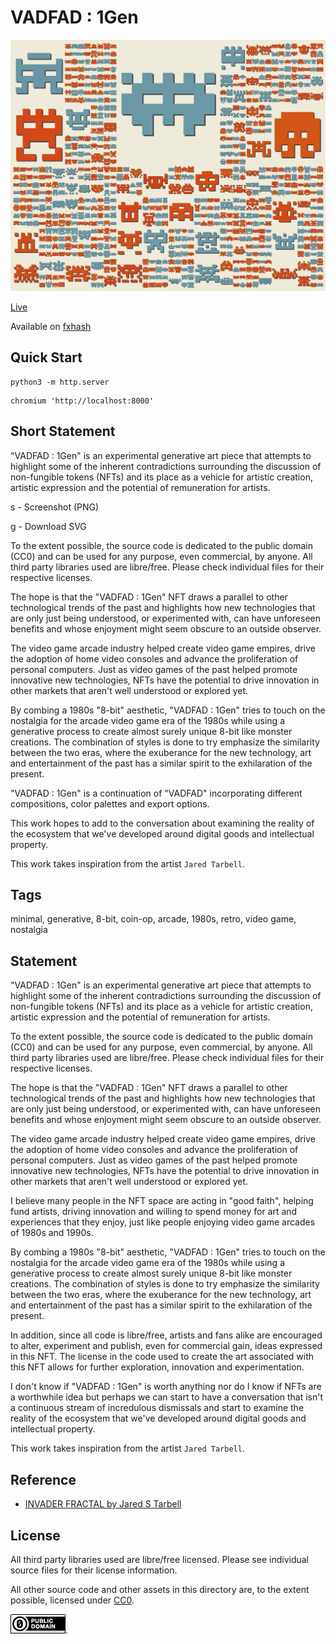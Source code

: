 VADFAD : 1Gen
===


[![vadfad : 1gen](../img/vadfad_1gen.png)](https://abetusk.github.io/iao/vadfad_1gen)

[Live](https://abetusk.github.io/iao/vadfad_1gen/)

Available on [fxhash](https://www.fxhash.xyz/generative/slug/vadfad-:-1gen)

Quick Start
---

```
python3 -m http.server
```

```
chromium 'http://localhost:8000'
```

Short Statement
---

"VADFAD : 1Gen" is an experimental generative art piece that attempts to highlight some of the inherent contradictions surrounding the discussion of non-fungible tokens (NFTs) and its place as a vehicle for artistic creation, artistic expression and the potential of remuneration for artists.

s - Screenshot (PNG)

g - Download SVG

To the extent possible, the source code is dedicated to the public domain (CC0) and can be used for any purpose, even commercial, by anyone. All third party libraries used are libre/free. Please check individual files for their respective licenses.

The hope is that the "VADFAD : 1Gen" NFT draws a parallel to other technological trends of the past and highlights how new technologies that are only just being understood, or experimented with, can have unforeseen benefits and whose enjoyment might seem obscure to an outside observer.

The video game arcade industry helped create video game empires, drive the adoption of home video consoles and advance the proliferation of personal computers. Just as video games of the past helped promote innovative new technologies, NFTs have the potential to drive innovation in other markets that aren't well understood or explored yet.

By combing a 1980s "8-bit" aesthetic, "VADFAD : 1Gen" tries to touch on the nostalgia for the arcade video game era of the 1980s while using a generative process to create almost surely unique 8-bit like monster creations. The combination of styles is done to try emphasize the similarity between the two eras, where the exuberance for the new technology, art and entertainment of the past has a similar spirit to the exhilaration of the present.

"VADFAD : 1Gen" is a continuation of "VADFAD" incorporating different compositions, color palettes and export options.

This work hopes to add to the conversation about examining the reality of the ecosystem that we've developed around digital goods and intellectual property.

This work takes inspiration from the artist `Jared Tarbell`.


Tags
---

minimal, generative, 8-bit, coin-op, arcade, 1980s, retro, video game, nostalgia

Statement
---

"VADFAD : 1Gen" is an experimental generative art piece that
attempts to highlight some of the inherent contradictions
surrounding the discussion of non-fungible tokens (NFTs) and
its place as a vehicle for artistic creation, artistic expression
and the potential of remuneration for artists.

To the extent possible, the source code is dedicated to the public
domain (CC0) and can be used for any purpose, even commercial, by anyone.
All third party libraries used are libre/free. Please check individual files
for their respective licenses.

The hope is that the "VADFAD : 1Gen" NFT draws a parallel to other technological trends of the past and
highlights how new technologies that are only just being understood, or experimented with, can
have unforeseen benefits and whose enjoyment might seem obscure to an outside observer.

The video game arcade industry helped create video game empires, drive the adoption of home
video consoles and advance the proliferation of personal computers.
Just as video games of the past helped promote innovative new technologies, NFTs have
the potential to drive innovation in other markets that aren't well understood or explored yet.

I believe many people in the NFT space are acting in "good faith", helping fund artists,
driving innovation and willing to spend money for art and experiences that they enjoy,
just like people enjoying video game arcades of 1980s and 1990s.

By combing a 1980s "8-bit" aesthetic, "VADFAD : 1Gen" tries to touch on the nostalgia for the
arcade video game era of the 1980s while using a generative process to create almost surely
unique 8-bit like monster creations.
The combination of styles is done to try emphasize the similarity between the two eras,
where the exuberance for the new technology, art and entertainment of the past has a similar
spirit to the exhilaration of the present.

In addition, since all code is libre/free, artists and fans alike are encouraged to alter,
experiment and publish, even for commercial gain, ideas expressed in this NFT.
The license in the code used to create the art associated with this NFT allows for
further exploration, innovation and experimentation.

I don't know if "VADFAD : 1Gen"
is worth anything nor do I know if NFTs are
a worthwhile idea but perhaps we can start
to have a conversation that isn't a continuous
stream of incredulous dismissals and start to examine
the reality of the ecosystem that we've developed
around digital goods and intellectual property.

This work takes inspiration from the artist `Jared Tarbell`.


Reference
---

* [INVADER FRACTAL by Jared S Tarbell](http://www.complexification.net/gallery/machines/invaderfractal/)

License
---

All third party libraries used are libre/free licensed.
Please see individual source files for their license information.

All other source code and other assets in this directory are, to the extent possible, licensed
under [CC0](https://creativecommons.org/publicdomain/zero/1.0/).

![CC0](../img/cc0_88x31.png).
